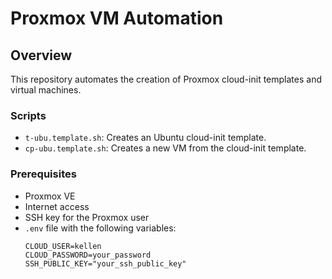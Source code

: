 # Proxmox VM Automation

## Overview
This repository automates the creation of Proxmox cloud-init templates and virtual machines.

### Scripts
- `t-ubu.template.sh`: Creates an Ubuntu cloud-init template.
- `cp-ubu.template.sh`: Creates a new VM from the cloud-init template.

### Prerequisites
- Proxmox VE
- Internet access
- SSH key for the Proxmox user
- `.env` file with the following variables:
  ```env
  CLOUD_USER=kellen
  CLOUD_PASSWORD=your_password
  SSH_PUBLIC_KEY="your_ssh_public_key"
